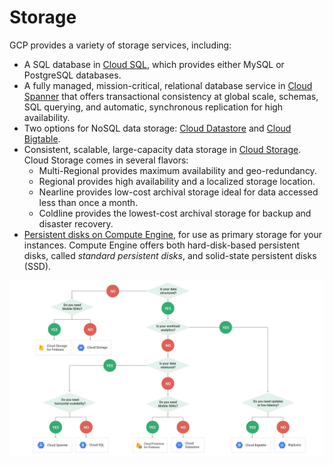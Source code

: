 # Storage

GCP provides a variety of storage services, including:

* A SQL database in [Cloud SQL](https://cloud.google.com/sql/docs/), which provides either MySQL or PostgreSQL databases.
* A fully managed, mission-critical, relational database service in [Cloud Spanner](https://cloud.google.com/spanner/docs/) that offers transactional consistency at global scale, schemas, SQL querying, and automatic, synchronous replication for high availability.
* Two options for NoSQL data storage: [Cloud Datastore](https://cloud.google.com/datastore/docs/concepts/overview) and [Cloud Bigtable](https://cloud.google.com/bigtable/docs/).
* Consistent, scalable, large-capacity data storage in [Cloud Storage](https://cloud.google.com/storage/docs/overview). Cloud Storage comes in several flavors:
  * Multi-Regional provides maximum availability and geo-redundancy.
  * Regional provides high availability and a localized storage location.
  * Nearline provides low-cost archival storage ideal for data accessed less than once a month.
  * Coldline provides the lowest-cost archival storage for backup and disaster recovery.
* [Persistent disks on Compute Engine](https://cloud.google.com/compute/docs/disks/#overview), for use as primary storage for your instances. Compute Engine offers both hard-disk-based persistent disks, called _standard persistent disks_, and solid-state persistent disks \(SSD\).

![](../../.gitbook/assets/image%20%284%29.png)

